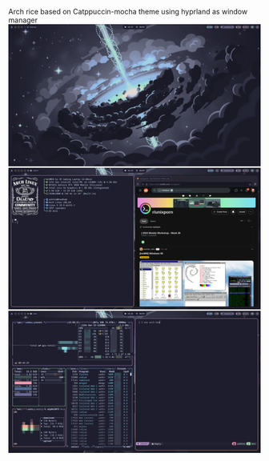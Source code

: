 Arch rice based on Catppuccin-mocha theme using hyprland as window manager
![Desktop](Desktop.png)
![screenshot1](apps1.png)
![screenshot2](apps2.png)
